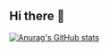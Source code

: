 ## Hi there 👋

[![Anurag's GitHub stats](https://github-readme-stats.vercel.app/api?username=Jeck-Liu-Create)](https://github.com/anuraghazra/github-readme-stats)
